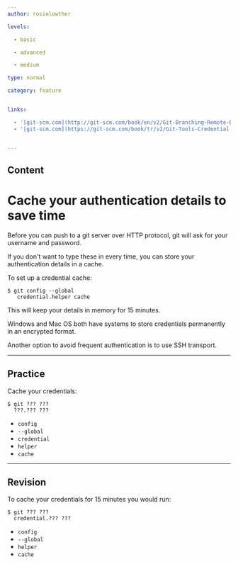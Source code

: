 ```yaml
---
author: rosielowther

levels:

  - basic

  - advanced

  - medium

type: normal

category: feature


links:

  - '[git-scm.com](http://git-scm.com/book/en/v2/Git-Branching-Remote-Branches){website}'
  - '[git-scm.com](https://git-scm.com/book/tr/v2/Git-Tools-Credential-Storage#_credential_caching){website}'


---
```

## Content
# Cache your authentication details to save time

Before you can push to a git server over  HTTP protocol, git will ask for your username and password.

If you don't want to type these in every time, you can store your authentication details in a cache.

To set up a credential cache:
```
$ git config --global 
   credential.helper cache
```

This will keep your details in memory for 15 minutes.

Windows and Mac OS both have systems to store credentials permanently in an encrypted format.

Another option to avoid frequent authentication is to use SSH transport.

---
## Practice

Cache your credentials:
```
$ git ??? ???
  ???.??? ???
```

* `config`
* `--global`
* `credential`
* `helper`
* `cache`

---
## Revision

To cache your credentials for 15 minutes you would run:
```
$ git ??? ??? 
  credential.??? ???
```

* `config`
* `--global`
* `helper`
* `cache`

